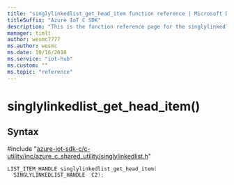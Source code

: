 ```yaml
---                             
title: "singlylinkedlist_get_head_item function reference | Microsoft Docs" 
titleSuffix: "Azure IoT C SDK"            
description: "This is the function reference page for the singlylinkedlist_get_head_item() function in the Azure IoT C SDK. This SDK is used with Azure IoT Hub and Azure IoT Hub Device Provisioning Service"            
manager: timlt                 
author: wesmc7777              
ms.author: wesmc               
ms.date: 10/16/2018                    
ms.service: "iot-hub"             
ms.custom: ""                
ms.topic: "reference"        
---                            
```


# singlylinkedlist_get_head_item()

## Syntax

\#include "[azure-iot-sdk-c/c-utility/inc/azure_c_shared_utility/singlylinkedlist.h](../singlylinkedlist-h.md)"  
```C
LIST_ITEM_HANDLE singlylinkedlist_get_head_item(
  SINGLYLINKEDLIST_HANDLE  C2);
```

